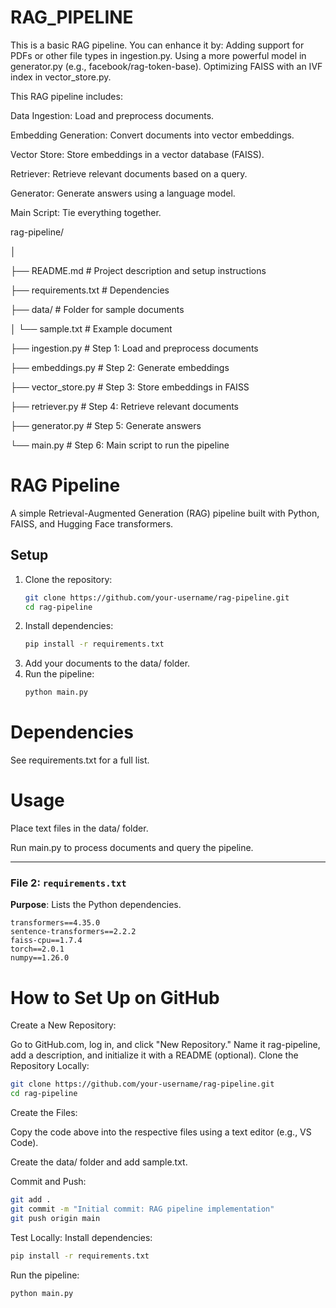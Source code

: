 # RAG_PIPELINE
This is a basic RAG pipeline. You can enhance it by: Adding support for PDFs or other file types in ingestion.py. Using a more powerful model in generator.py (e.g., facebook/rag-token-base). Optimizing FAISS with an IVF index in vector_store.py.

This RAG pipeline includes:

Data Ingestion: Load and preprocess documents.

Embedding Generation: Convert documents into vector embeddings.

Vector Store: Store embeddings in a vector database (FAISS).

Retriever: Retrieve relevant documents based on a query.

Generator: Generate answers using a language model.

Main Script: Tie everything together.


rag-pipeline/

│

├── README.md              # Project description and setup instructions

├── requirements.txt       # Dependencies

├── data/                  # Folder for sample documents

│   └── sample.txt         # Example document

├── ingestion.py           # Step 1: Load and preprocess documents

├── embeddings.py          # Step 2: Generate embeddings

├── vector_store.py        # Step 3: Store embeddings in FAISS

├── retriever.py           # Step 4: Retrieve relevant documents

├── generator.py           # Step 5: Generate answers

└── main.py                # Step 6: Main script to run the pipeline


# RAG Pipeline

A simple Retrieval-Augmented Generation (RAG) pipeline built with Python, FAISS, and Hugging Face transformers.

## Setup

1. Clone the repository:
   ```bash
   git clone https://github.com/your-username/rag-pipeline.git
   cd rag-pipeline
   ```
2. Install dependencies:
   ```bash
   pip install -r requirements.txt
   ```
3. Add your documents to the data/ folder.
4. Run the pipeline:
   ```bash
   python main.py
   ```
# Dependencies

See requirements.txt for a full list.

# Usage

Place text files in the data/ folder.

Run main.py to process documents and query the pipeline.


---

### File 2: `requirements.txt`
**Purpose**: Lists the Python dependencies.

```text
transformers==4.35.0
sentence-transformers==2.2.2
faiss-cpu==1.7.4
torch==2.0.1
numpy==1.26.0
```


# How to Set Up on GitHub

Create a New Repository:

Go to GitHub.com, log in, and click "New Repository."
Name it rag-pipeline, add a description, and initialize it with a README (optional).
Clone the Repository Locally:

```bash
git clone https://github.com/your-username/rag-pipeline.git
cd rag-pipeline
```
Create the Files:

Copy the code above into the respective files using a text editor (e.g., VS Code).

Create the data/ folder and add sample.txt.

Commit and Push:
```bash
git add .
git commit -m "Initial commit: RAG pipeline implementation"
git push origin main
```
Test Locally:
Install dependencies: 
```bash
pip install -r requirements.txt
```
Run the pipeline: 
```bash
python main.py
```
